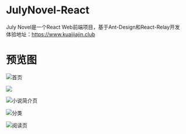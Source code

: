 # JulyNovel-React
July Novel是一个React Web前端项目，基于Ant-Design和React-Relay开发  
体验地址：https://www.kuaijiajin.club  

# 预览图

![首页](https://congjinruo.oss-cn-shanghai.aliyuncs.com/JulyNovel_ReadMe_1.jpg)  

![](https://congjinruo.oss-cn-shanghai.aliyuncs.com/JulyNovel_ReadMe_2.jpg)

![小说简介页](https://congjinruo.oss-cn-shanghai.aliyuncs.com/JulyNovel_ReadMe_3.jpg)


![分类](https://congjinruo.oss-cn-shanghai.aliyuncs.com/JulyNovel_ReadMe_4.jpg)


![阅读页](https://congjinruo.oss-cn-shanghai.aliyuncs.com/JulyNovel_ReadMe_5.jpg)
